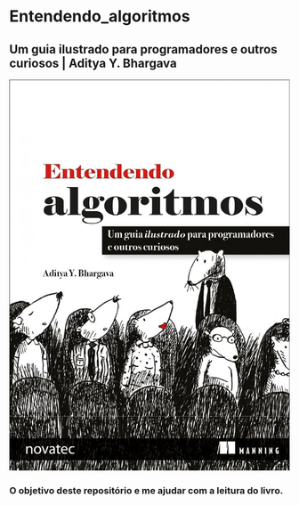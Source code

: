 # Entendendo_algoritmos

## Um guia ilustrado para programadores e outros curiosos | Aditya Y. Bhargava

![Livro](img/capa.jpg)

### O objetivo deste repositório e me ajudar com a leitura do livro.